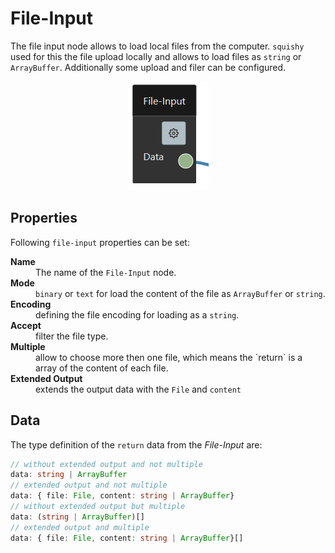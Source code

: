 # File-Input

The file input node allows to load local files from the computer. `squishy` used for this the file upload locally and allows to load files as `string` or `ArrayBuffer`. 
Additionally some upload and filer can be configured.

<p align="center">
    <img alt="File-Input" src="./assets/documentation/png/file-input.png">
</p>

 ## Properties

Following `file-input` properties can be set:

<dl>
  <dt><b>Name</b></dt>
  <dd>The name of the <code>File-Input</code> node.</dd>

  <dt><b>Mode</b></dt>
  <dd><code>binary</code> or <code>text</code> for load the content of the file as <code>ArrayBuffer</code> or <code>string</code>.</dd>

  <dt><b>Encoding</b></dt>
  <dd>defining the file encoding for loading as a <code>string</code>.</dd>

  <dt><b>Accept</b></dt>
  <dd>filter the file type.</dd>

  <dt><b>Multiple</b></dt>
  <dd>allow to choose more then one file, which means the `return` is a array of the content of each file.</dd>

  <dt><b>Extended Output</b></dt>
  <dd>extends the output data with the <code>File</code> and <code>content</code></dd>
</dl>

## Data

The type definition of the `return` data from the *File-Input* are:
```typescript
// without extended output and not multiple
data: string | ArrayBuffer
// extended output and not multiple
data: { file: File, content: string | ArrayBuffer}
// without extended output but multiple
data: (string | ArrayBuffer)[]
// extended output and multiple
data: { file: File, content: string | ArrayBuffer}[]
```
